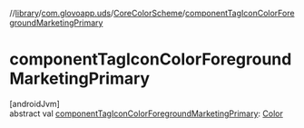 //[library](../../../index.md)/[com.glovoapp.uds](../index.md)/[CoreColorScheme](index.md)/[componentTagIconColorForegroundMarketingPrimary](component-tag-icon-color-foreground-marketing-primary.md)

# componentTagIconColorForegroundMarketingPrimary

[androidJvm]\
abstract val [componentTagIconColorForegroundMarketingPrimary](component-tag-icon-color-foreground-marketing-primary.md): [Color](https://developer.android.com/reference/kotlin/androidx/compose/ui/graphics/Color.html)
